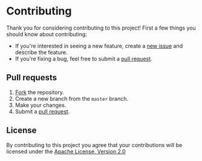 # Contributing

Thank you for considering contributing to this project! First a few things you should know about contributing:

* If you're interested in seeing a new feature, create a [new issue] and describe the feature.
* If you're fixing a bug, feel free to submit a [pull request].

## Pull requests

1. [Fork] the repository.
2. Create a new branch from the `master` branch.
2. Make your changes.
4. Submit a [pull request].

## License

By contributing to this project you agree that your contributions will be licensed under the [Apache License, Version 2.0]

[new issue]: https://github.com/nbsoft/forge/issues/new
[pull request]: https://github.com/nbsoft/forge/compare
[Fork]: https://github.com/nbsoft/forge/fork
[pull request]: https://github.com/nbsoft/forge/compare
[Apache License, Version 2.0]: http://www.apache.org/licenses/LICENSE-2.0.txt
